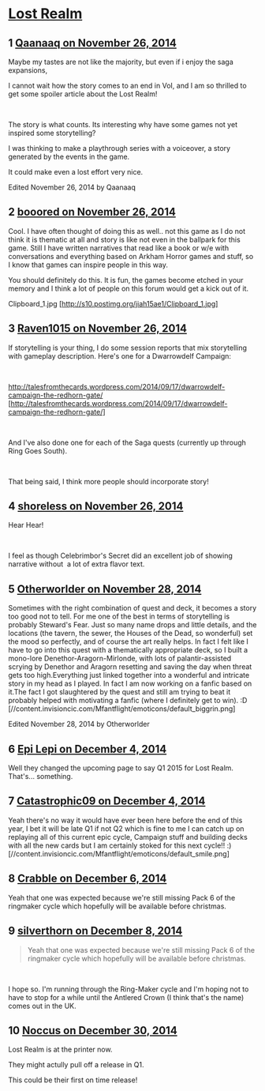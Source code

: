 # [Lost Realm](https://community.fantasyflightgames.com/topic/127859-lost-realm/)

## 1 [Qaanaaq on November 26, 2014](https://community.fantasyflightgames.com/topic/127859-lost-realm/?do=findComment&comment=1346927)

Maybe my tastes are not like the majority, but even if i enjoy the saga expansions, 

I cannot wait how the story comes to an end in VoI, and I am so thrilled to get some spoiler article about the Lost Realm! 

 

The story is what counts. Its interesting why have some games not yet inspired some storytelling?

I was thinking to make a playthrough series with a voiceover, a story generated by the events in the game.

It could make even a lost effort very nice. 

Edited November 26, 2014 by Qaanaaq

## 2 [booored on November 26, 2014](https://community.fantasyflightgames.com/topic/127859-lost-realm/?do=findComment&comment=1347155)

Cool. I have often thought of doing this as well.. not this game as I do not think it is thematic at all and story is like not even in the ballpark for this game. Still I have written narratives that read like a book or w/e with conversations and everything based on Arkham Horror games and stuff, so I know that games can inspire people in this way.

You should definitely do this. It is fun, the games become etched in your memory and I think a lot of people on this forum would get a kick out of it.

Clipboard_1.jpg [http://s10.postimg.org/jiah15ae1/Clipboard_1.jpg]

## 3 [Raven1015 on November 26, 2014](https://community.fantasyflightgames.com/topic/127859-lost-realm/?do=findComment&comment=1347161)

If storytelling is your thing, I do some session reports that mix storytelling with gameplay description. Here's one for a Dwarrowdelf Campaign:

 

http://talesfromthecards.wordpress.com/2014/09/17/dwarrowdelf-campaign-the-redhorn-gate/ [http://talesfromthecards.wordpress.com/2014/09/17/dwarrowdelf-campaign-the-redhorn-gate/]

 

And I've also done one for each of the Saga quests (currently up through Ring Goes South).

 

That being said, I think more people should incorporate story!

## 4 [shoreless on November 26, 2014](https://community.fantasyflightgames.com/topic/127859-lost-realm/?do=findComment&comment=1347338)

Hear Hear!

 

I feel as though Celebrimbor's Secret did an excellent job of showing narrative without  a lot of extra flavor text.

## 5 [Otherworlder on November 28, 2014](https://community.fantasyflightgames.com/topic/127859-lost-realm/?do=findComment&comment=1349610)

Sometimes with the right combination of quest and deck, it becomes a story too good not to tell. For me one of the best in terms of storytelling is probably Steward's Fear. Just so many name drops and little details, and the locations (the tavern, the sewer, the Houses of the Dead, so wonderful) set the mood so perfectly, and of course the art really helps. In fact I felt like I have to go into this quest with a thematically appropriate deck, so I built a mono-lore Denethor-Aragorn-Mirlonde, with lots of palantir-assisted scrying by Denethor and Aragorn resetting and saving the day when threat gets too high.Everything just linked together into a wonderful and intricate story in my head as I played. In fact I am now working on a fanfic based on it.The fact I got slaughtered by the quest and still am trying to beat it probably helped with motivating a fanfic (where I definitely get to win). :D [//content.invisioncic.com/Mfantflight/emoticons/default_biggrin.png]

Edited November 28, 2014 by Otherworlder

## 6 [Epi Lepi on December 4, 2014](https://community.fantasyflightgames.com/topic/127859-lost-realm/?do=findComment&comment=1356494)

Well they changed the upcoming page to say Q1 2015 for Lost Realm. That's... something.

## 7 [Catastrophic09 on December 4, 2014](https://community.fantasyflightgames.com/topic/127859-lost-realm/?do=findComment&comment=1356872)

Yeah there's no way it would have ever been here before the end of this year, I bet it will be late Q1 if not Q2 which is fine to me I can catch up on replaying all of this current epic cycle, Campaign stuff and building decks with all the new cards but I am certainly stoked for this next cycle!! :) [//content.invisioncic.com/Mfantflight/emoticons/default_smile.png]

## 8 [Crabble on December 6, 2014](https://community.fantasyflightgames.com/topic/127859-lost-realm/?do=findComment&comment=1358555)

Yeah that one was expected because we're still missing Pack 6 of the ringmaker cycle which hopefully will be available before christmas.

## 9 [silverthorn on December 8, 2014](https://community.fantasyflightgames.com/topic/127859-lost-realm/?do=findComment&comment=1360051)

> Yeah that one was expected because we're still missing Pack 6 of the ringmaker cycle which hopefully will be available before christmas.

 

I hope so. I'm running through the Ring-Maker cycle and I'm hoping not to have to stop for a while until the Antlered Crown (I think that's the name) comes out in the UK.

## 10 [Noccus on December 30, 2014](https://community.fantasyflightgames.com/topic/127859-lost-realm/?do=findComment&comment=1386216)

Lost Realm is at the printer now.

They might actully pull off a release in Q1.

This could be their first on time release!

